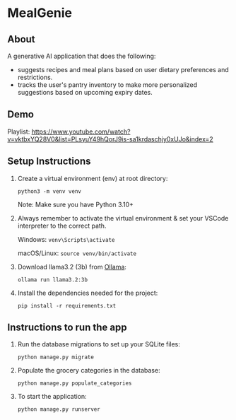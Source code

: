 # MealGenie

## About

A generative AI application that does the following:
- suggests recipes and meal plans based on user dietary preferences and restrictions. 
- tracks the user's pantry inventory to make more personalized suggestions based on upcoming expiry dates.

## Demo

Playlist: https://www.youtube.com/watch?v=vktbxYQ28V0&list=PLsyuY49hQorJ9is-sa1krdaschjy0xUJo&index=2

## Setup Instructions

1. Create a virtual environment (env) at root directory:

    `python3 -m venv venv`

    Note: Make sure you have Python 3.10+

2. Always remember to activate the virtual environment & set your VSCode interpreter to the correct path.

    Windows: `venv\Scripts\activate`

    macOS/Linux: `source venv/bin/activate`

3. Download llama3.2 (3b) from [Ollama](https://ollama.com/library/llama3.2):

    `ollama run llama3.2:3b`

4. Install the dependencies needed for the project:

    `pip install -r requirements.txt`


## Instructions to run the app

1. Run the database migrations to set up your SQLite files:

    `python manage.py migrate`

2. Populate the grocery categories in the database:
   
    `python manage.py populate_categories`

3. To start the application:

    `python manage.py runserver`